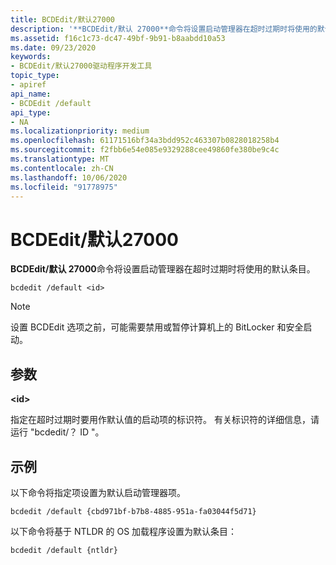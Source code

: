 ```yaml
---
title: BCDEdit/默认27000
description: '**BCDEdit/默认 27000**命令将设置启动管理器在超时过期时将使用的默认条目。'
ms.assetid: f16c1c73-dc47-49bf-9b91-b8aabdd10a53
ms.date: 09/23/2020
keywords:
- BCDEdit/默认27000驱动程序开发工具
topic_type:
- apiref
api_name:
- BCDEdit /default
api_type:
- NA
ms.localizationpriority: medium
ms.openlocfilehash: 61171516bf34a3bdd952c463307b0828018258b4
ms.sourcegitcommit: f2fbb6e54e085e9329288cee49860fe380be9c4c
ms.translationtype: MT
ms.contentlocale: zh-CN
ms.lasthandoff: 10/06/2020
ms.locfileid: "91778975"
---
```

<a name="bcdedit-default"></a>BCDEdit/默认27000
============

**BCDEdit/默认 27000**命令将设置启动管理器在超时过期时将使用的默认条目。

``` syntax
bcdedit /default <id>
```

> [!NOTE]
> 设置 BCDEdit 选项之前，可能需要禁用或暂停计算机上的 BitLocker 和安全启动。

## <a name="parameters"></a>参数

**\<id\>**

指定在超时过期时要用作默认值的启动项的标识符。 有关标识符的详细信息，请运行 "bcdedit/？ ID "。

## <a name="examples"></a>示例

以下命令将指定项设置为默认启动管理器项。

`bcdedit /default {cbd971bf-b7b8-4885-951a-fa03044f5d71}`

以下命令将基于 NTLDR 的 OS 加载程序设置为默认条目：

`bcdedit /default {ntldr}`
